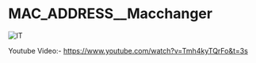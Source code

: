 # MAC_ADDRESS__Macchanger
![IT](https://user-images.githubusercontent.com/50423368/84026081-80f91f80-a941-11ea-9558-5a2580b034c2.gif)


Youtube Video:- https://www.youtube.com/watch?v=Tmh4kyTQrFo&t=3s
